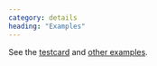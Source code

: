```yaml
---
category: details
heading: "Examples"
---
```


See the [testcard][testcard] and [other examples][examples].

[testcard]: https://github.com/dharmafly/pablo/blob/master/examples/testcard/index.html
[examples]: https://github.com/dharmafly/pablo/blob/master/examples/